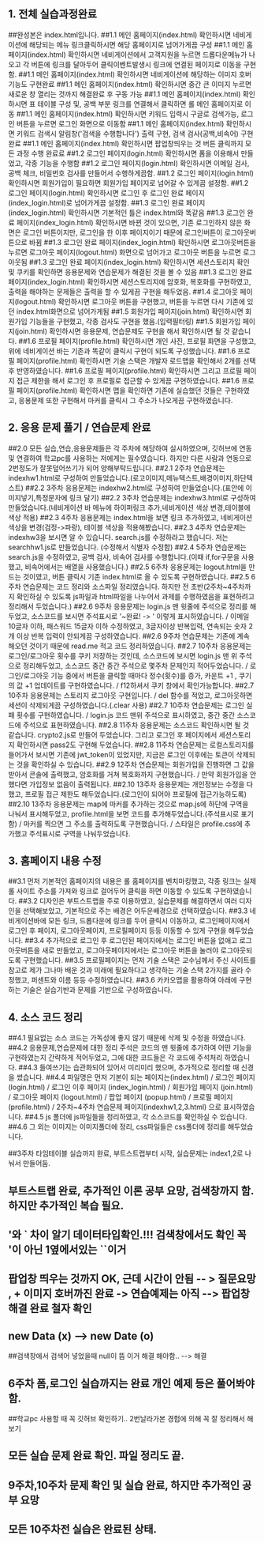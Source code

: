 ## 1. 전체 실습과정완료
##완성본은 index.html입니다.
##1.1 메인 홈페이지(index.html) 확인하시면 네비게이션에 해당되는 메뉴 링크클릭하시면 해당 홈페이지로 넘어가게끔 구성
##1.1 메인 홈페이지(index.html) 확인하시면 네비게이션에서 고객지원을 누르면 드롭다운메뉴가 나오고 각 버튼에 링크를 달아두어 클릭이벤트발생시 링크에 연결된 페이지로 이동을 구현함.
##1.1 메인 홈페이지(index.html) 확인하시면 네비게이션에 해당하는 이미지 호버기능도 구현완료
##1.1 메인 홈페이지(index.html) 확인하시면 중간 큰 이미지 누르면 새로운 창 열리는 것까지 해결완료 후 구동 가능
##1.1 메인 홈페이지(index.html) 확인하시면 표 테이블 구성 및, 공백 부분 링크를 연결해서 클릭하면 롤 메인 홈페이지로 이동
##1.1 메인 홈페이지(index.html) 확인하시면 키워드 입력시 구글로 검색가능, 로그인 버튼을 누르면 로그인 화면으로 이동함
##1.1 메인 홈페이지(index.html) 확인하시면 키워드 검색시 알림창('검색을 수행합니다') 출력 구현, 검색 검사(공백,비속어) 구현완료
##1.1 메인 홈페이지(index.html) 확인하시면 팝업창띄우는 것 버튼 클릭까지 모든 과정 수행 완료료
##1.2 로그인 페이지(login.html) 확인하시면 폼을 이용해서 만들었고, 각종 기능을 수행함
##1.2 로그인 페이지(login.html) 확인하시면 이메일 검사, 공백 체크, 비밀번호 검사를 만들어서 수행하게끔함.
##1.2 로그인 페이지(login.html) 확인하시면 회원가입이 필요하면 회원가입 페이지로 넘어갈 수 있게끔 설정함.
##1.2 로그인 페이지(login.html) 확인하시면 로그인 후 로그인 완료 페이지(index_login.html)로 넘어가게끔 설정함.
##1.3 로그인 완료 페이지(index_login.html) 확인하시면 기본적인 틀은 index.html와 똑같음
##1.3 로그인 완료 페이지(index_login.html) 확인하시면 바뀐 것이 있으면, 기존 로그인하지 않은 화면은 로그인 버튼이지만, 로그인을 한 이후 페이지이기 때문에 로그인버튼이 로그아웃버튼으로 바뀜
##1.3 로그인 완료 페이지(index_login.html) 확인하시면 로그아웃버튼을 누르면 로그아웃 페이지(logout.html) 화면으로 넘어가고 로그아웃 버튼을 누르면 로그아웃됨
##1.3 로그인 완료 페이지(index_login.html) 확인하시면 세션스토리지 확인 및 쿠키를 확인하면 응용문제와 연습문제가 해결된 것을 볼 수 있음
##1.3 로그인 완료 페이지(index_login.html) 확인하시면 세션스토리지에 암호화, 복호화를 구현하였고, 출력을 해야하는 문제들은 출력을 할 수 있게끔 구현을 해두었음.
##1.4 로그아웃 페이지(logout.html) 확인하시면 로그아웃 버튼을 구현했고, 버튼을 누르면 다시 기존에 있던 index.html화면으로 넘어가게됨
##1.5 회원가입 페이지(join.html) 확인하시면 회원가입 기능들을 구현했고, 각종 검사도 구현을 했음.(입력필터링)
##1.5 회원가입 페이지(join.html) 확인하시면 응용문제, 연습문제도 구현을 해서 확인하시면 될 것 같습니다.
##1.6 프로필 페이지(profile.html) 확인하시면 개인 사진, 프로필 화면을 구성했고, 위에 네비게이션 바는 기존과 똑같이 클릭시 구현이 되도록 구성했습니다.
##1.6 프로필 페이지(profile.html) 확인하시면 기술 스택은 개발자 로드맵을 확인해서 2개를 선택 후 반영하였습니다.
##1.6 프로필 페이지(profile.html) 확인하시면 그리고 프로필 페이지 접근 제한을 해서 로그인 후 프로필로 접근할 수 있게끔 구현하였습니다.
##1.6 프로필 페이지(profile.html) 확인하시면 맵을 확인하면 기존에 실습했던 것들은 구현하였고, 응용문제 또한 구현해서 마커를 클릭시 그 주소가 나오게끔 구현하였습니다.
## 2. 응용 문제 풀기 / 연습문제 완료
##2.0 모든 실습,연습,응용문제들은 각 주차에 해당하여 실시하였으며, 깃허브에 연동 및 연결하여 학교pc를 사용하는 저에게는 필수였습니다. 하지만 다른 사람과 연동으로 2번정도가 잘못덮어쓰기가 되어 양해부탁드립니다.
##2.1 2주차 연습문제는 indexhw1.html로 구성하여 만들었습니다.(로고이미지,메뉴텍스트,배경이미지,하단텍스트)
##2.2 3주차 응용문제는 indexhw2.html로 구성하여 만들었습니다.(표안에 이미지넣기,특정문자에 링크 달기)
##2.2 3주차 연습문제는 indexhw3.html로 구성하여 만들었습니다.(네비게이션 바 메뉴에 하이퍼링크 추가,네비게이션 색상 변경,테이블에 색상 적용)
##2.3 4주차 응용문제는 index.html을 보면 링크 추가하였고, 네비게이션 색상을 변경(검정->파랑), 테이블 색상을 적용해봤습니다.
##2.3 4주차 연습문제는 indexhw3을 보시면 알 수 있습니다. search.js를 수정하라고 했습니다. 저는 searchhw1.js로 만들었습니다. (수정해서 식별자 수정함)
##2.4 5주차 연습문제는 search.js을 수정하였고, 공백 검사, 비속어 검사를 수행합니다.(이때 if,for구문을 사용했고, 비속어에서는 배열을 사용했습니다.)
##2.5 6주차 응용문제는 logout.html을 만드는 것이였고, 버튼 클릭시 기존 index.html로 올 수 있도록 구현하였습니다.
##2.5 6주차 연습문제는 코드 정리와 소스파일 정리였습니다. 하지만 전 초반(2주차~4주차까지 확인하실 수 있도록 js파일과 html파일을 나누어서 과제를 수행하였음을 표현하려고 정리해서 두었습니다.)
##2.6 9주차 응용문제는 login.js 맨 윗줄에 주석으로 정리를 해두었고, 소스코드를 보시면 주석표시로 '~완료! -> ' 이렇게 표시하였습니다. / 이메일 10글자 이하, 패스워드 15글자 이하 수정하였고, 3글자이상 반복입력, 연속되는 숫자 2개 이상 반복 입력이 안되게끔 구성하였습니다.
##2.6 9주차 연습문제는 기존에 계속 해오던 것이기 때문에 read.me 적고 코드 정리하였습니다.
##2.7 10주차 응용문제는 로그인/로그아웃 횟수를 쿠키 저장하는 것인데, 소스코드에 보시면 login.js 맨 위 주석으로 정리해두었고, 소스코드 중간 중간 주석으로 몇주차 문제인지 적어두었습니다. / 로그인/로그아웃 기능 중에서 버튼을 클릭할 때마다 정수(횟수)를 증가, 카운트 +1 , 쿠기의 값 +1 업데이트를 구현하였습니다. / f12하셔서 쿠키 창에서 확인가능합니다.
##2.7 10주차 응용문제는 스토리지 로그아웃 구현입니다. / del 함수를 적었고, 로그아웃하면 세션이 삭제되게끔 구성하였습니다.(.clear 사용)
##2.7 10주차 연습문제는 로그인 실패 횟수를 구현하였습니다. / login.js 코드 맨위 주석으로 표시하였고, 중간 중간 소스코드에 주석으로 표현하였습니다.
##2.8 11주차 응용문제는 소스코드 확인하시면 될 것 같습니다. crypto2.js로 만들어 두었습니다. 그리고 로그인 후 페이지에서 세션스토리지 확인하시면 pass2도 구현해 두었습니다.
##2.8 11주차 연습문제는 로컬스토리지를 들어가서 보시면 기존에 jwt_token이 있었지만, 지금은 로그인 이후에는 토큰이 삭제되는 것을 확인하실 수 있습니다.
##2.9 12주차 연습문제는 회원가입을 진행하면 그 값을 받아서 콘솔에 출력했고, 암호화를 거쳐 복호화까지 구현했습니다. / 만약 회원가입을 안했다면 가입정보 없음이 출력됩니다.
##2.10 13주차 응용문제는 개인정보는 수정을 다했고, 프로필 접근 제한도 해두었습니다.(로그인이 되어야 프로필에 접근가능하도록)
##2.10 13주차 응용문제는 map에 마커를 추가하는 것으로 map.js에 하단에 구역을 나눠서 표시해두었고, profile.html을 보면 코드를 추가해두었습니다.(주석표시로 표기함) / 마커를 찍으면 그 주소를 출력하도록 구현했습니다. / 스타일은 profile.css에 추가했고 주석표시로 구역을 나눠두었습니다.
## 3. 홈페이지 내용 수정
##3.1 먼저 기본적인 홈페이지의 내용은 롤 홈페이지를 벤치마킹했고, 각종 링크는 실제 롤 사이트 주소를 가져와 링크로 걸어두어 클릭을 하면 이동할 수 있도록 구현하였습니다.
##3.2 디자인은 부트스트랩을 주로 이용하였고, 실습문제를 해결하면서 여러 디자인을 선택해보았고, 기본적으로 주는 배경은 어두운배경으로 선택하였습니다.
##3.3 네비게이션바에 모든 링크, 드롭다운에 링크를 두어 클릭시 이동하고, 로그인페이지에서 로그인 후 페이지, 로그아웃페이지, 프로필페이지 등등 이동할 수 있게 구현을 해두었습니다.
##3.4 추가적으로 로그인 후 로그인된 페이지에서는 로그인 버튼을 없애고 로그아웃버튼을 새로 만들었고, 로그아웃페이지에서는 로그아웃 버튼을 눌러야 로그아웃되도록 구현했습니다.
##3.5 프로필페이지는 먼저 기술 스택은 교수님께서 주신 사이트를 참고로 제가 그나마 배운 것과 미래에 필요하다고 생각하는 기술 스택 2가지를 골라 수정했고, 퍼센트와 이름 등등 수정하였습니다.
##3.6 카카오맵을 활용하여 아래에 구현하는 기술은 실습기반과 문제를 기반으로 구성하였습니다.
## 4. 소스 코드 정리
##4.1 필요없는 소스 코드는 가독성에 좋지 않기 때문에 삭제 및 수정을 하였습니다.
##4.2 응용문제,연습문제에 대한 정리 주석은 코드의 맨 윗줄에 추가하여 어떤 기능을 구현하였는지 간략하게 적어두었고, 그에 대한 코드들은 각 코드에 주석처리 하였습니다.
##4.3 들여쓰기는 습관화되어 있어서 미리미리 했으며, 추가적으로 정리할 때 신경을 썼습니다.
##4.4 파일명은 먼저 기본이 되는 페이지는(index.html) / 로그인 페이지 (login.html) / 로그인 이후 페이지 (index_login.html) / 회원가입 페이지 (join.html) / 로그아웃 페이지 (logout.html) / 팝업 페이지 (popup.html) / 프로필 페이지 (profile.html) / 2주차~4주차 연습문제 페이지(indexhw1,2,3.html) 으로 표시하였습니다.
##4.5 js 폴더에 js파일들을 정리하였고, 각 소스코드를 확인하실 수 있습니다.
##4.6 그 외는 이미지는 이미지폴더에 정리, css파일들은 css폴더에 정리를 해두었습니다.




##3주차 타임테이블 실습까지 완료, 부트스트랩부터 시작, 실습문제는 index1,2로 나눠서 만들어둠.
## 부트스트랩 완료, 추가적인 이론 공부 요망, 검색창까지 함. 하지만 추가적인 복습 필요.
## '와 ` 차이 알기 데이터타입확인.!!! 검색창에서도 확인 꼭 '이 아닌 1옆에서있는 ``이거
## 팝업창 띄우는 것까지 OK, 근데 시간이 안됨 -- > 질문요망 , + 이미지 호버까진 완료 -> 연습예제는 아직 --> 팝업창 해결 완료 철자 확인
## new Data (x) --> new Date (o)
##검색창에서 검색어 넣었을때 null이 뜸 이거 해결 해야함..  --> 해결
## 6주차 폼,로그인 실습까지는 완료 개인 예제 등은 풀어봐야함.
##학교pc 사용할 때 꼭 깃허브 확인하기.. 2번날라가본 경험에 의해 꼭 잘 정리해서 해보기
## 모든 실습 문제 완료 확인. 파일 정리도 끝.
## 9주차,10주차 문제 확인 및 실습 완료, 하지만 추가적인 공부 요망
## 모든 10주차전 실습은 완료된 상태.